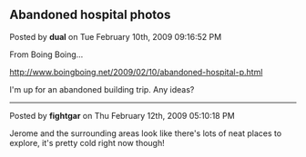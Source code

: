 ## Abandoned hospital photos
Posted by **dual** on Tue February 10th, 2009 09:16:52 PM

From Boing Boing...

<http://www.boingboing.net/2009/02/10/abandoned-hospital-p.html>

I'm up for an abandoned building trip. Any ideas?

--------------------------------------------------------------------------------

Posted by **fightgar** on Thu February 12th, 2009 05:10:18 PM

Jerome and the surrounding areas look like there's lots of neat places to
explore, it's pretty cold right now though!
